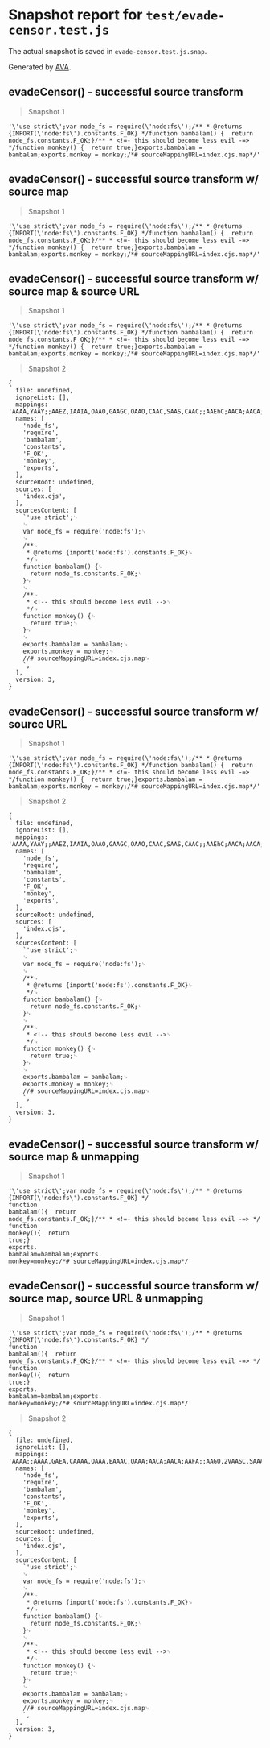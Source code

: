# Snapshot report for `test/evade-censor.test.js`

The actual snapshot is saved in `evade-censor.test.js.snap`.

Generated by [AVA](https://avajs.dev).

## evadeCensor() - successful source transform

> Snapshot 1

    '\'use strict\';var node_fs = require(\'node:fs\');/** * @returns {IMPORT(\'node:fs\').constants.F_OK} */function bambalam() {  return node_fs.constants.F_OK;}/** * <!=- this should become less evil -=> */function monkey() {  return true;}exports.bambalam = bambalam;exports.monkey = monkey;/*# sourceMappingURL=index.cjs.map*/'

## evadeCensor() - successful source transform w/ source map

> Snapshot 1

    '\'use strict\';var node_fs = require(\'node:fs\');/** * @returns {IMPORT(\'node:fs\').constants.F_OK} */function bambalam() {  return node_fs.constants.F_OK;}/** * <!=- this should become less evil -=> */function monkey() {  return true;}exports.bambalam = bambalam;exports.monkey = monkey;/*# sourceMappingURL=index.cjs.map*/'

## evadeCensor() - successful source transform w/ source map & source URL

> Snapshot 1

    '\'use strict\';var node_fs = require(\'node:fs\');/** * @returns {IMPORT(\'node:fs\').constants.F_OK} */function bambalam() {  return node_fs.constants.F_OK;}/** * <!=- this should become less evil -=> */function monkey() {  return true;}exports.bambalam = bambalam;exports.monkey = monkey;/*# sourceMappingURL=index.cjs.map*/'

> Snapshot 2

    {
      file: undefined,
      ignoreList: [],
      mappings: 'AAAA,YAAY;;AAEZ,IAAIA,OAAO,GAAGC,OAAO,CAAC,SAAS,CAAC;;AAEhC;AACA;AACA;AACA,SAASC,QAAQA,CAAA,EAAG;AAAA,EAClB,OAAOF,OAAO,CAACG,SAAS,CAACC,IAAI;AAAC;;AAGhC;AACA;AACA;AACA,SAASC,MAAMA,CAAA,EAAG;AAAA,EAChB,OAAO,IAAI;AAAC;;AAGdC,OAAO,CAACJ,QAAQ,GAAGA,QAAQ;AAC3BI,OAAO,CAACD,MAAM,GAAGA,MAAM;AACvB',
      names: [
        'node_fs',
        'require',
        'bambalam',
        'constants',
        'F_OK',
        'monkey',
        'exports',
      ],
      sourceRoot: undefined,
      sources: [
        'index.cjs',
      ],
      sourcesContent: [
        `'use strict';␊
        ␊
        var node_fs = require('node:fs');␊
        ␊
        /**␊
         * @returns {import('node:fs').constants.F_OK}␊
         */␊
        function bambalam() {␊
          return node_fs.constants.F_OK;␊
        }␊
        ␊
        /**␊
         * <!-- this should become less evil -->␊
         */␊
        function monkey() {␊
          return true;␊
        }␊
        ␊
        exports.bambalam = bambalam;␊
        exports.monkey = monkey;␊
        //# sourceMappingURL=index.cjs.map␊
        `,
      ],
      version: 3,
    }

## evadeCensor() - successful source transform w/ source URL

> Snapshot 1

    '\'use strict\';var node_fs = require(\'node:fs\');/** * @returns {IMPORT(\'node:fs\').constants.F_OK} */function bambalam() {  return node_fs.constants.F_OK;}/** * <!=- this should become less evil -=> */function monkey() {  return true;}exports.bambalam = bambalam;exports.monkey = monkey;/*# sourceMappingURL=index.cjs.map*/'

> Snapshot 2

    {
      file: undefined,
      ignoreList: [],
      mappings: 'AAAA,YAAY;;AAEZ,IAAIA,OAAO,GAAGC,OAAO,CAAC,SAAS,CAAC;;AAEhC;AACA;AACA;AACA,SAASC,QAAQA,CAAA,EAAG;AAAA,EAClB,OAAOF,OAAO,CAACG,SAAS,CAACC,IAAI;AAAC;;AAGhC;AACA;AACA;AACA,SAASC,MAAMA,CAAA,EAAG;AAAA,EAChB,OAAO,IAAI;AAAC;;AAGdC,OAAO,CAACJ,QAAQ,GAAGA,QAAQ;AAC3BI,OAAO,CAACD,MAAM,GAAGA,MAAM;AACvB',
      names: [
        'node_fs',
        'require',
        'bambalam',
        'constants',
        'F_OK',
        'monkey',
        'exports',
      ],
      sourceRoot: undefined,
      sources: [
        'index.cjs',
      ],
      sourcesContent: [
        `'use strict';␊
        ␊
        var node_fs = require('node:fs');␊
        ␊
        /**␊
         * @returns {import('node:fs').constants.F_OK}␊
         */␊
        function bambalam() {␊
          return node_fs.constants.F_OK;␊
        }␊
        ␊
        /**␊
         * <!-- this should become less evil -->␊
         */␊
        function monkey() {␊
          return true;␊
        }␊
        ␊
        exports.bambalam = bambalam;␊
        exports.monkey = monkey;␊
        //# sourceMappingURL=index.cjs.map␊
        `,
      ],
      version: 3,
    }

## evadeCensor() - successful source transform w/ source map & unmapping

> Snapshot 1

    '\'use strict\';var node_fs = require(\'node:fs\');/** * @returns {IMPORT(\'node:fs\').constants.F_OK} */                                                                                                                                                                                                                                                                                                                                                   function                                                                                                                                                                                                                                                                                                                                                   bambalam(){  return                                                                                                                                                                                                                                                                                                                                                   node_fs.constants.F_OK;}/** * <!=- this should become less evil -=> */                                                                                                                                                                                                                                                                                                                                                   function                                                                                                                                                                                                                                                                                                                                                   monkey(){  return                                                                                                                                                                                                                                                                                                                                                   true;}                                                                                                                                                                                                                                                                                                                                                   exports.                                                                                                                                                                                                                                                                                                                                                   bambalam=bambalam;exports.                                                                                                                                                                                                                                                                                                                                                   monkey=monkey;/*# sourceMappingURL=index.cjs.map*/'

## evadeCensor() - successful source transform w/ source map, source URL & unmapping

> Snapshot 1

    '\'use strict\';var node_fs = require(\'node:fs\');/** * @returns {IMPORT(\'node:fs\').constants.F_OK} */                                                                                                                                                                                                                                                                                                                                                   function                                                                                                                                                                                                                                                                                                                                                   bambalam(){  return                                                                                                                                                                                                                                                                                                                                                   node_fs.constants.F_OK;}/** * <!=- this should become less evil -=> */                                                                                                                                                                                                                                                                                                                                                   function                                                                                                                                                                                                                                                                                                                                                   monkey(){  return                                                                                                                                                                                                                                                                                                                                                   true;}                                                                                                                                                                                                                                                                                                                                                   exports.                                                                                                                                                                                                                                                                                                                                                   bambalam=bambalam;exports.                                                                                                                                                                                                                                                                                                                                                   monkey=monkey;/*# sourceMappingURL=index.cjs.map*/'

> Snapshot 2

    {
      file: undefined,
      ignoreList: [],
      mappings: 'AAAA;;AAAA,GAEA,CAAAA,OAAA,EAAAC,QAAA;AACA;AACA;AAFA;;AAGO,2VAASC,SAAA,CAAW;AACzB,2VAAOF,OAAA,CAAAG,SAAA,CAAUC,IAAV;AAAP,CAJF;AACA;AACA,GAFA;;;AAGO,2VAASC,OAAA,CAAS;AACvB,2VAAO;AAAP,CADK;;AACEC,OAAA,oVAAAJ,QAAA,CAAAA,QAAA;AAAAI,OAAA,oVAAAD,MAAA,CAAAA,MAAA',
      names: [
        'node_fs',
        'require',
        'bambalam',
        'constants',
        'F_OK',
        'monkey',
        'exports',
      ],
      sourceRoot: undefined,
      sources: [
        'index.cjs',
      ],
      sourcesContent: [
        `'use strict';␊
        ␊
        var node_fs = require('node:fs');␊
        ␊
        /**␊
         * @returns {import('node:fs').constants.F_OK}␊
         */␊
        function bambalam() {␊
          return node_fs.constants.F_OK;␊
        }␊
        ␊
        /**␊
         * <!-- this should become less evil -->␊
         */␊
        function monkey() {␊
          return true;␊
        }␊
        ␊
        exports.bambalam = bambalam;␊
        exports.monkey = monkey;␊
        //# sourceMappingURL=index.cjs.map␊
        `,
      ],
      version: 3,
    }

